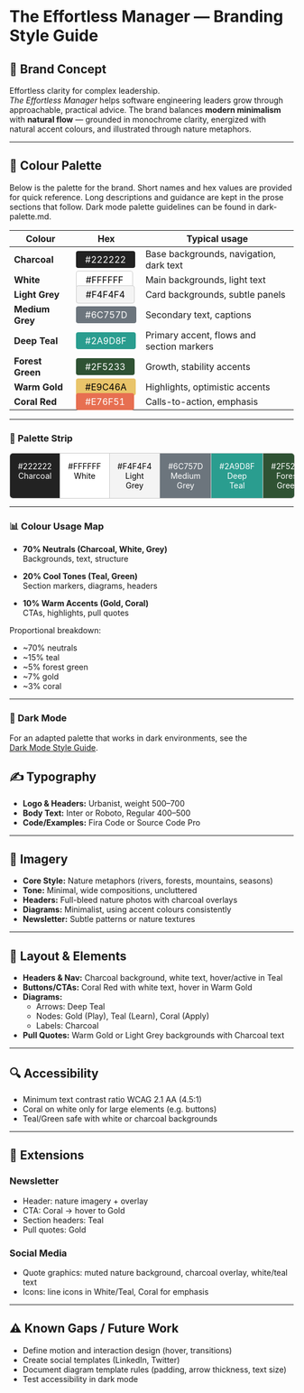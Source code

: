 # The Effortless Manager — Branding Style Guide

## 🎯 Brand Concept

Effortless clarity for complex leadership.  
*The Effortless Manager* helps software engineering leaders grow through approachable, practical advice. The brand balances **modern minimalism** with **natural flow** — grounded in monochrome clarity, energized with natural accent colours, and illustrated through nature metaphors.

---

## 🎨 Colour Palette

Below is the palette for the brand. Short names and hex values are provided for quick reference. Long descriptions and guidance are kept in the prose sections that follow. Dark mode palette guidelines can be found in dark-palette.md.

| Colour       | Hex       | Typical usage                         |
|--------------|-----------|---------------------------------------|
| **Charcoal** | <span style="background-color:#222222; color:#ffffff; padding:0.3em 1em; border-radius:4px;">#222222</span> | Base backgrounds, navigation, dark text |
| **White**    | <span style="background-color:#FFFFFF; color:#000000; padding:0.3em 1em; border:1px solid #ccc; border-radius:4px;">#FFFFFF</span> | Main backgrounds, light text           |
| **Light Grey** | <span style="background-color:#F4F4F4; color:#000000; padding:0.3em 1em; border:1px solid #ccc; border-radius:4px;">#F4F4F4</span> | Card backgrounds, subtle panels       |
| **Medium Grey** | <span style="background-color:#6C757D; color:#ffffff; padding:0.3em 1em; border-radius:4px;">#6C757D</span> | Secondary text, captions             |
| **Deep Teal** | <span style="background-color:#2A9D8F; color:#ffffff; padding:0.3em 1em; border-radius:4px;">#2A9D8F</span> | Primary accent, flows and section markers |
| **Forest Green** | <span style="background-color:#2F5233; color:#ffffff; padding:0.3em 1em; border-radius:4px;">#2F5233</span> | Growth, stability accents            |
| **Warm Gold** | <span style="background-color:#E9C46A; color:#000000; padding:0.3em 1em; border-radius:4px;">#E9C46A</span> | Highlights, optimistic accents         |
| **Coral Red** | <span style="background-color:#E76F51; color:#ffffff; padding:0.3em 1em; border-radius:4px;">#E76F51</span> | Calls-to-action, emphasis              |

---

### 🎨 Palette Strip

<div style="display:flex; flex-direction:row; border:1px solid #ccc; border-radius:6px; overflow:hidden; width:100%; max-width:800px;">
  <div style="flex:1; background-color:#222222; color:#fff; text-align:center; padding:1em;">#222222<br>Charcoal</div>
  <div style="flex:1; background-color:#FFFFFF; color:#000; text-align:center; padding:1em; border-left:1px solid #ccc;">#FFFFFF<br>White</div>
  <div style="flex:1; background-color:#F4F4F4; color:#000; text-align:center; padding:1em; border-left:1px solid #ccc;">#F4F4F4<br>Light Grey</div>
  <div style="flex:1; background-color:#6C757D; color:#fff; text-align:center; padding:1em; border-left:1px solid #ccc;">#6C757D<br>Medium Grey</div>
  <div style="flex:1; background-color:#2A9D8F; color:#fff; text-align:center; padding:1em; border-left:1px solid #ccc;">#2A9D8F<br>Deep Teal</div>
  <div style="flex:1; background-color:#2F5233; color:#fff; text-align:center; padding:1em; border-left:1px solid #ccc;">#2F5233<br>Forest Green</div>
  <div style="flex:1; background-color:#E9C46A; color:#000; text-align:center; padding:1em; border-left:1px solid #ccc;">#E9C46A<br>Warm Gold</div>
  <div style="flex:1; background-color:#E76F51; color:#fff; text-align:center; padding:1em; border-left:1px solid #ccc;">#E76F51<br>Coral Red</div>
</div>

---

### 📊 Colour Usage Map

- **70% Neutrals (Charcoal, White, Grey)**  
  Backgrounds, text, structure

- **20% Cool Tones (Teal, Green)**  
  Section markers, diagrams, headers

- **10% Warm Accents (Gold, Coral)**  
  CTAs, highlights, pull quotes

Proportional breakdown:  
- ~70% neutrals  
- ~15% teal  
- ~5% forest green  
- ~7% gold  
- ~3% coral  

---

### 🌙 Dark Mode

For an adapted palette that works in dark environments, see the  
[Dark Mode Style Guide](./dark-palette.md).

## ✍️ Typography

- **Logo & Headers:** Urbanist, weight 500–700  
- **Body Text:** Inter or Roboto, Regular 400–500  
- **Code/Examples:** Fira Code or Source Code Pro  

---

## 🌿 Imagery

- **Core Style:** Nature metaphors (rivers, forests, mountains, seasons)  
- **Tone:** Minimal, wide compositions, uncluttered  
- **Headers:** Full-bleed nature photos with charcoal overlays  
- **Diagrams:** Minimalist, using accent colours consistently  
- **Newsletter:** Subtle patterns or nature textures  

---

## 📐 Layout & Elements

- **Headers & Nav:** Charcoal background, white text, hover/active in Teal  
- **Buttons/CTAs:** Coral Red with white text, hover in Warm Gold  
- **Diagrams:**  
  - Arrows: Deep Teal  
  - Nodes: Gold (Play), Teal (Learn), Coral (Apply)  
  - Labels: Charcoal  
- **Pull Quotes:** Warm Gold or Light Grey backgrounds with Charcoal text  

---

## 🔍 Accessibility

- Minimum text contrast ratio WCAG 2.1 AA (4.5:1)  
- Coral on white only for large elements (e.g. buttons)  
- Teal/Green safe with white or charcoal backgrounds  

---

## 📣 Extensions

### Newsletter
- Header: nature imagery + overlay  
- CTA: Coral → hover to Gold  
- Section headers: Teal  
- Pull quotes: Gold  

### Social Media
- Quote graphics: muted nature background, charcoal overlay, white/teal text  
- Icons: line icons in White/Teal, Coral for emphasis  

---

## ⚠️ Known Gaps / Future Work

- Define motion and interaction design (hover, transitions)  
- Create social templates (LinkedIn, Twitter)  
- Document diagram template rules (padding, arrow thickness, text size)  
- Test accessibility in dark mode  
